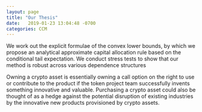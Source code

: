```yaml
---
layout: page
title: "Our Thesis"
date:   2019-01-23 13:04:48 -0700
categories: CCM
---
```


We work out the explicit formulae of the convex lower bounds, by which we propose an analytical approximate 
capital allocation rule based on the conditional tail expectation. We conduct stress tests to show that our method is 
robust across various dependence structures


Owning a crypto asset is essentially owning a call option on the right to use or contribute to the product if the token 
project team successfully invents something innovative and valuable. Purchasing a crypto asset could also be thought of 
as a hedge against the potential disruption of existing industries by the innovative new products provisioned by crypto assets.
